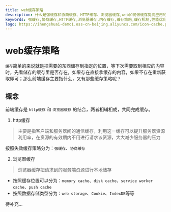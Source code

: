 ```yaml
---
title: web缓存策略
description: 什么是强缓存和协商缓存、HTTP缓存、浏览器缓存,web如何做缓存提高应用的加载效率
keywords: 强缓存,协商缓存,HTTP缓存,浏览器缓存,内存缓存,缓存策略,缓存机制,性能优化
logo: https://ihengshuai-demo1.oss-cn-beijing.aliyuncs.com/icon-cache.png
---
```


# web缓存策略

`缓存`简单的来说就是把需要的东西储存到指定的位置，等下次需要取到相应的内容时，先看储存的缓存里是否存在，如果存在直接拿缓存的内容，如果不存在重新获取即可；那么前端缓存主要指什么，又有那些缓存策略呢？

## 概念
前端缓存是 `http缓存` 和 `浏览器缓存` 的结合，两者相辅相成，共同完成缓存。
1. http缓存
>主要是指客户端和服务器间的通信缓存，利用这一缓存可以提升服务器资源利用率，在资源的有效期内不用进行请求该资源，大大减少服务器的压力

按照失效缓存策略分为：`强缓存`、`协商缓存`

2. 浏览器缓存
>浏览器缓存把请求到的服务端资源进行本地储存

- 按照缓存位置可以分为：`memory cache`、`disk cache`、`service worker cache`、`push cache`
- 按照数据存储类型分为：`web storage`、`Cookie`、`IndexDB`等等

待补充...

<Reward />
<Gitalk />